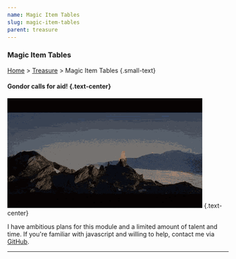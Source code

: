 ```yaml
---
name: Magic Item Tables
slug: magic-item-tables
parent: treasure
---
```

### Magic Item Tables
[Home](dm-operations-center) > [Treasure](treasure-menu) > Magic Item Tables {.small-text}

#### Gondor calls for aid! {.text-center}

![Gondor calls for aid!](../assets/img/lotr-gondor.gif) {.text-center}

I have ambitious plans for this module and a limited amount of talent and time. If you're familiar with javascript and willing to help, contact me via <a href="https://github.com/MrFarland">GitHub</a>.

<hr/>